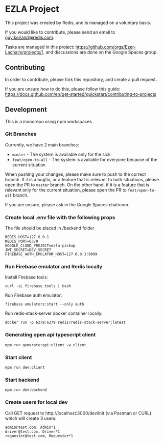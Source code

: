 # EZLA Project

This project was created by Redis, and is managed on a voluntary basis.

If you would like to contribute, please send an email to <a href="mailto:guy.korland@redis.com">guy.korland@redis.com</a>.

Tasks are managed in this project: https://github.com/orgs/Ezer-Lachaim/projects/1, and discussions are done on the Google Spaces group.

## Contributing

In order to contribute, please fork this repository, and create a pull request.

If you are unsure how to do this, please follow this guide: https://docs.github.com/en/get-started/quickstart/contributing-to-projects

## Development

This is a monorepo using npm workspaces

### Git Branches
Currently, we have 2 main branches:
- `master` - The system is available only for the sick
- `feat/open-to-all` - The system is available for everyone because of the current situation

When pushing your changes, please make sure to push to the correct branch. 
If it is a bugfix, or a feature that is relevant to both situations, please open the PR to `master` branch.
On the other hand, if it is a feature that is relevant only for the current situation, please open the PR to `feat/open-to-all` branch.

If you are unsure, please ask in the Google Spaces chatroom.

### Create local .env file with the following props
The file should be placed in /backend folder
```
REDIS_HOST=127.0.0.1
REDIS_PORT=6379
GOOGLE_CLOUD_PROJECT=ezla-pickup
JWT_SECRET=DEV_SECRET
FIREBASE_AUTH_EMULATOR_HOST=127.0.0.1:9099
```

### Run Firebase emulator and Redis locally
Install Firebase tools:
```
curl -sL firebase.tools | bash
```
Run Firebase auth emulator:
```
firebase emulators:start --only auth
```

Run redis-stack-server docker container locally:
```
docker run -p 6379:6379 redis/redis-stack-server:latest
```

### Generating open api typescript client
```
npm run generate:api:client -w client
```

### Start client
```
npm run dev:client
```

### Start backend
```
npm run dev:backend
```

### Create users for local dev
Call GET request to http://localhost:3000/dev/init (via Postman or CURL) which will create 3 users:
```
admin@test.com, Admin*1
driver@test.com, Driver*1
requester@test.com, Requester*1
```
